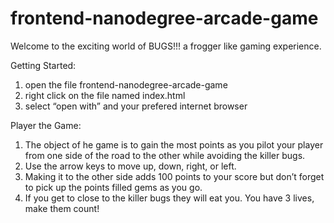 frontend-nanodegree-arcade-game
===============================

Welcome to the exciting world of BUGS!!! a frogger like gaming experience.

Getting Started:
1. open the file frontend-nanodegree-arcade-game
2. right click on the file named index.html
3. select “open with” and your prefered internet browser

Player the Game:
1. The object of he game is to gain the most points as you pilot your player from one side of the road to the other while avoiding the killer bugs.
2. Use the arrow keys to move up, down, right, or left.
3. Making it to the other side adds 100 points to your score but don’t forget to pick up the points filled gems as you go.
4. If you get to close to the killer bugs they will eat you. You have 3 lives, make them count! 
